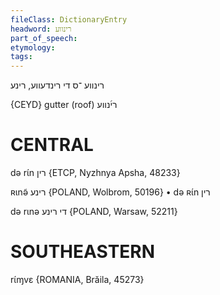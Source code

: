 ```yaml
---
fileClass: DictionaryEntry
headword: רינווע
part_of_speech: 
etymology: 
tags: 
---
```

רינווע
־ס
די
רינדעווע, רינע‏

{CEYD}
gutter (roof) רי֜נווע

CENTRAL
========

də rɩ́n רין {ETCP, Nyzhnya Apsha, 48233}

ʀɩnə̃ רינע {POLAND, Wolbrom, 50196}
	•	də ʀɩ́n רין

də rɩnə די רינע {POLAND, Warsaw, 52211}

SOUTHEASTERN
==============

rɩ́ɱvɛ {ROMANIA, Brăila, 45273}
